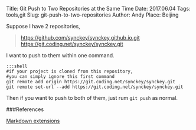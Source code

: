 Title: Git Push to Two Repositories at the Same Time
Date: 2017.06.04
Tags: tools,git
Slug: git-push-to-two-repositories
Author: Andy
Place: Beijing

Suppose I have 2 repositories,

>https://github.com/synckey/synckey.github.io.git
>https://git.coding.net/synckey/synckey.git

I want to push to them within one command.

    :::shell
    #if your project is cloned from this repository, 
    #you can simply ignore this first command
    git remote add origin https://git.coding.net/synckey/synckey.git
    git remote set-url --add https://git.coding.net/synckey/synckey.git


Then if you want to push to both of them, just rum `git push` as normal.

###References

[Markdown extensions](http://blog.csdn.net/fancivez/article/details/51544354)


